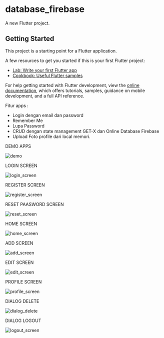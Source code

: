 # database_firebase

A new Flutter project.

## Getting Started

This project is a starting point for a Flutter application.

A few resources to get you started if this is your first Flutter project:

- [Lab: Write your first Flutter app](https://docs.flutter.dev/get-started/codelab)
- [Cookbook: Useful Flutter samples](https://docs.flutter.dev/cookbook)

For help getting started with Flutter development, view the
[online documentation](https://docs.flutter.dev/), which offers tutorials,
samples, guidance on mobile development, and a full API reference.

Fitur apps :
- Login dengan email dan password
- Remember Me
- Lupa Password
- CRUD dengan state management GET-X dan Online Database Firebase
- Upload Foto profile dari local memori.

DEMO APPS

![demo](https://user-images.githubusercontent.com/68117514/183277960-044377bc-ca7a-45e7-8b45-b510eb01f9c7.gif)


LOGIN SCREEN

![login_screen](https://user-images.githubusercontent.com/68117514/183277830-ab2ef4f7-91ac-4f62-8e89-24e1704cab01.png)


REGISTER SCREEN

![register_screen](https://user-images.githubusercontent.com/68117514/183277846-5a7458d5-084d-43d2-9450-da1fc1eb391d.png)


RESET PAASWORD SCREEN

![reset_screen](https://user-images.githubusercontent.com/68117514/183277854-405e82b6-f009-42c4-b8cc-fc0db82bc494.png)


HOME SCREEN

![home_screen](https://user-images.githubusercontent.com/68117514/183277879-787bf805-bf79-4839-8c43-61eb7d52fea7.png)


ADD SCREEN

![add_screen](https://user-images.githubusercontent.com/68117514/183277888-5aa842cf-d5d5-42c3-8fd5-d6926cc98fe9.png)


EDIT SCREEN

![edit_screen](https://user-images.githubusercontent.com/68117514/183277899-a4f6e206-020c-4c37-9ae2-4b3d2b8bde11.png)


PROFILE SCREEN

![profile_screen](https://user-images.githubusercontent.com/68117514/183277913-c4242501-b9e9-42a6-b52d-e14f19ece825.png)


DIALOG DELETE

![dialog_delete](https://user-images.githubusercontent.com/68117514/183277924-ec946e17-9239-474d-a443-bab0de058c07.png)


DIALOG LOGOUT

![logout_screen](https://user-images.githubusercontent.com/68117514/183277935-e128a39e-a4c7-4d42-bb19-82f6c2347b66.png)

